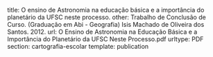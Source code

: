 title: O ensino de Astronomia na educação básica e a importância do planetário da UFSC neste processo.
other: Trabalho de Conclusão de Curso. (Graduação em Abi - Geografia) Isis Machado de Oliveira dos Santos. 2012.
url: O Ensino de Astronomia na Educação Básica e a Importância do Planetário da UFSC Neste Processo.pdf
urltype: PDF
section: cartografia-escolar
template: publication
